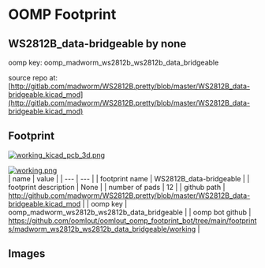 # OOMP Footprint  
## WS2812B_data-bridgeable  by none  
  
oomp key: oomp_madworm_ws2812b_ws2812b_data_bridgeable  
  
source repo at: [http://gitlab.com/madworm/WS2812B.pretty/blob/master/WS2812B_data-bridgeable.kicad_mod](http://gitlab.com/madworm/WS2812B.pretty/blob/master/WS2812B_data-bridgeable.kicad_mod)  
## Footprint  
  
[![working_kicad_pcb_3d.png](working_kicad_pcb_3d_600.png)](working_kicad_pcb_3d.png)  
  
[![working.png](working_600.png)](working.png)  
| name | value | 
| --- | --- | 
| footprint name | WS2812B_data-bridgeable | 
| footprint description | None | 
| number of pads | 12 | 
| github path | http://github.com/madworm/WS2812B.pretty/blob/master/WS2812B_data-bridgeable.kicad_mod | 
| oomp key | oomp_madworm_ws2812b_ws2812b_data_bridgeable | 
| oomp bot github | https://github.com/oomlout/oomlout_oomp_footprint_bot/tree/main/footprints/madworm_ws2812b_ws2812b_data_bridgeable/working | 
## Images  
